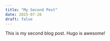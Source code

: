 ```yaml
---
title: "My Second Post"
date: 2025-07-26
draft: false
---
```


This is my second blog post. Hugo is awesome!
